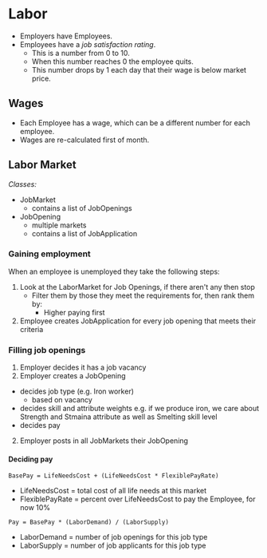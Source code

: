 # Labor
- Employers have Employees.
- Employees have a _job satisfaction rating_.
  - This is a number from 0 to 10.
  - When this number reaches 0 the employee quits.
  - This number drops by 1 each day that their wage is below market price.

## Wages
- Each Employee has a wage, which can be a different number for each employee.
- Wages are re-calculated first of month.

## Labor Market

*Classes:*
- JobMarket
  - contains a list of JobOpenings
- JobOpening
  - multiple markets
  - contains a list of JobApplication

### Gaining employment
When an employee is unemployed they take the following steps:
1. Look at the LaborMarket for Job Openings, if there aren't any then stop
    - Filter them by those they meet the requirements for, then rank them by:
      - Higher paying first
2. Employee creates JobApplication for every job opening that meets their criteria

### Filling job openings
1. Employer decides it has a job vacancy
2. Employer creates a JobOpening
  - decides job type (e.g. Iron worker)
    - based on vacancy
  - decides skill and attribute weights
    e.g. if we produce iron, we care about Strength and Stmaina attribute as well as Smelting skill level
  - decides pay
2. Employer posts in all JobMarkets their JobOpening


#### Deciding pay
`BasePay = LifeNeedsCost + (LifeNeedsCost * FlexiblePayRate)`
  - LifeNeedsCost = total cost of all life needs at this market
  - FlexiblePayRate = percent over LifeNeedsCost to pay the Employee, for now 10%

`Pay = BasePay * (LaborDemand) / (LaborSupply)`
  - LaborDemand = number of job openings for this job type
  - LaborSupply = number of job applicants for this job type
